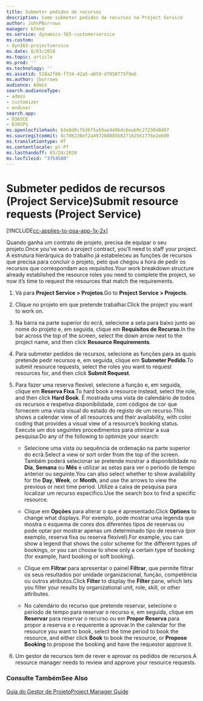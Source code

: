 ```yaml
---
title: Submeter pedidos de recursos
description: Como submeter pedidos de recursos no Project Service
author: JohnPBurrows
manager: kfend
ms.service: dynamics-365-customerservice
ms.custom:
- dyn365-projectservice
ms.date: 8/03/2018
ms.topic: article
ms.prod: ''
ms.technology: ''
ms.assetid: 528a2f66-f724-42a5-a059-d7958773f9e6
ms.author: jburrows
audience: Admin
search.audienceType:
- admin
- customizer
- enduser
search.app:
- D365CE
- D365PS
ms.openlocfilehash: b3e0d8cfb36f5a59ae4496dc6eab9c2723048d97
ms.sourcegitcommit: 8c786230ef2a497280885b827162561776e2eb00
ms.translationtype: HT
ms.contentlocale: pt-PT
ms.lasthandoff: 03/24/2020
ms.locfileid: "3754580"
---
```

# <a name="submit-resource-requests-project-service"></a><span data-ttu-id="8c4a7-103">Submeter pedidos de recursos (Project Service)</span><span class="sxs-lookup"><span data-stu-id="8c4a7-103">Submit resource requests (Project Service)</span></span>

[!INCLUDE[cc-applies-to-psa-app-1x-2x](../includes/cc-applies-to-psa-app-1x-2x.md)]

<span data-ttu-id="8c4a7-104">Quando ganha um contrato de projeto, precisa de equipar o seu projeto.</span><span class="sxs-lookup"><span data-stu-id="8c4a7-104">Once you’ve won a project contract, you’ll need to staff your project.</span></span> <span data-ttu-id="8c4a7-105">A estrutura hierárquica do trabalho já estabeleceu as funções de recursos que precisa para concluir o projeto, pelo que chegou a hora de pedir os recursos que correspondam aos requisitos.</span><span class="sxs-lookup"><span data-stu-id="8c4a7-105">Your work breakdown structure already established the resource roles you need to complete the project, so now it’s time to request the resources that match the requirements.</span></span>  
  
1.  <span data-ttu-id="8c4a7-106">Vá para **Project Service > Projetos**.</span><span class="sxs-lookup"><span data-stu-id="8c4a7-106">Go to **Project Service > Projects**.</span></span>  
  
2.  <span data-ttu-id="8c4a7-107">Clique no projeto em que pretende trabalhar.</span><span class="sxs-lookup"><span data-stu-id="8c4a7-107">Click the project you want to work on.</span></span>  
  
3.  <span data-ttu-id="8c4a7-108">Na barra na parte superior do ecrã, selecione a seta para baixo junto ao nome do projeto e, em seguida, clique em **Requisitos de Recurso**.</span><span class="sxs-lookup"><span data-stu-id="8c4a7-108">In the bar across the top of the screen, select the down arrow next to the project name, and then click **Resource Requirements**.</span></span>  
  
4.  <span data-ttu-id="8c4a7-109">Para submeter pedidos de recursos, selecione as funções para as quais pretende pedir recursos e, em seguida, clique em **Submeter Pedido**.</span><span class="sxs-lookup"><span data-stu-id="8c4a7-109">To submit resource requests, select the roles you want to request resources for, and then click **Submit Request**.</span></span>  
  
5.  <span data-ttu-id="8c4a7-110">Para fazer uma reserva flexível, selecione a função e, em seguida, clique em **Reserva Fixa**.</span><span class="sxs-lookup"><span data-stu-id="8c4a7-110">To hard book a resource instead, select the role, and then click **Hard Book**.</span></span> <span data-ttu-id="8c4a7-111">É mostrada uma vista de calendário de todos os recursos e respetiva disponibilidade, com códigos de cor que fornecem uma vista visual do estado do registo de um recurso.</span><span class="sxs-lookup"><span data-stu-id="8c4a7-111">This shows a calendar view of all resources and their availability, with color coding that provides a visual view of a resource’s booking status.</span></span> <span data-ttu-id="8c4a7-112">Execute um dos seguintes procedimentos para otimizar a sua pesquisa:</span><span class="sxs-lookup"><span data-stu-id="8c4a7-112">Do any of the following to optimize your search:</span></span>  
  
    -   <span data-ttu-id="8c4a7-113">Selecione uma vista ou sequência de ordenação na parte superior do ecrã.</span><span class="sxs-lookup"><span data-stu-id="8c4a7-113">Select a view or sort order from the top of the screen.</span></span> <span data-ttu-id="8c4a7-114">Também poderá selecionar se pretende mostrar a disponibilidade no **Dia**, **Semana** ou **Mês** e utilizar as setas para ver o período de tempo anterior ou seguinte.</span><span class="sxs-lookup"><span data-stu-id="8c4a7-114">You can also select whether to show availability for the **Day**, **Week**, or **Month**, and use the arrows to view the previous or next time period.</span></span> <span data-ttu-id="8c4a7-115">Utilize a caixa de pesquisa para localizar um recurso específico.</span><span class="sxs-lookup"><span data-stu-id="8c4a7-115">Use the search box to find a specific resource.</span></span>  
  
    -   <span data-ttu-id="8c4a7-116">Clique em **Opções** para alterar o que é apresentado.</span><span class="sxs-lookup"><span data-stu-id="8c4a7-116">Click **Options** to change what displays.</span></span> <span data-ttu-id="8c4a7-117">Por exemplo, pode mostrar uma legenda que mostra o esquema de cores dos diferentes tipos de reservas ou pode optar por mostrar apenas um determinado tipo de reserva (por exemplo, reserva fixa ou reserva flexível).</span><span class="sxs-lookup"><span data-stu-id="8c4a7-117">For example, you can show a legend that shows the color scheme for the different types of bookings, or you can choose to show only a certain type of booking (for example, hard booking or soft booking).</span></span>  
  
    -   <span data-ttu-id="8c4a7-118">Clique em **Filtrar** para apresentar o painel **Filtrar**, que permite filtrar os seus resultados por unidade organizacional, função, competência ou outros atributos.</span><span class="sxs-lookup"><span data-stu-id="8c4a7-118">Click **Filter** to display the **Filter** pane, which lets you filter your results by organizational unit, role, skill, or other attributes.</span></span>  
  
    -   <span data-ttu-id="8c4a7-119">No calendário do recurso que pretende reservar, selecione o período de tempo para reservar o recurso e, em seguida, clique em **Reservar** para reservar o recurso ou em **Propor Reserva** para propor a reserva e o requerente a aprovar.</span><span class="sxs-lookup"><span data-stu-id="8c4a7-119">In the calendar for the resource you want to book, select the time period to book the resource, and either click **Book** to book the resource, or **Propose Booking** to propose the booking and have the requestor approve it.</span></span>  
  
6.  <span data-ttu-id="8c4a7-120">Um gestor de recursos tem de rever e aprovar os pedidos de recursos.</span><span class="sxs-lookup"><span data-stu-id="8c4a7-120">A resource manager needs to review and approve your resource requests.</span></span>  
  
### <a name="see-also"></a><span data-ttu-id="8c4a7-121">Consulte Também</span><span class="sxs-lookup"><span data-stu-id="8c4a7-121">See Also</span></span>  
 [<span data-ttu-id="8c4a7-122">Guia do Gestor de Projeto</span><span class="sxs-lookup"><span data-stu-id="8c4a7-122">Project Manager Guide</span></span>](../project-service/project-manager-guide.md)
